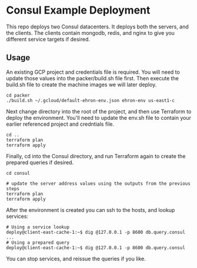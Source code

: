 # Consul Example Deployment 

This repo deploys two Consul datacenters.  It deploys both the servers, and the clients.  The clients contain mongodb, redis, and nginx to give you different service targets if desired.

## Usage

An existing GCP project and credentials file is required.  You will need to update those values into the packer/build.sh file first.  Then execute the build.sh file to create the machine images we will later deploy.

```
cd packer
./build.sh ~/.gcloud/default-ehron-env.json ehron-env us-east1-c
```

Next change directory into the root of the project, and then use Terraform to deploy the environment.  You'll need to update the env.sh file to contain your earlier referenced project and credntials file.

```
cd ..
terraform plan
terraform apply
```

Finally, cd into the Consul directory, and run Terraform again to create the prepared queries if desired.

```
cd consul

# update the server address values using the outputs from the previous steps
terraform plan
terraform apply
```

After the environment is created you can ssh to the hosts, and lookup services:
```
# Using a service lookup
deploy@client-east-cache-1:~$ dig @127.0.0.1 -p 8600 db.query.consul
...
# Using a prepared query
deploy@client-east-cache-1:~$ dig @127.0.0.1 -p 8600 db.query.consul
```

You can stop services, and reissue the queries if you like.
